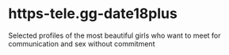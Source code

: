 # https-tele.gg-date18plus
Selected profiles of the most beautiful girls who want to meet for communication and sex without commitment
